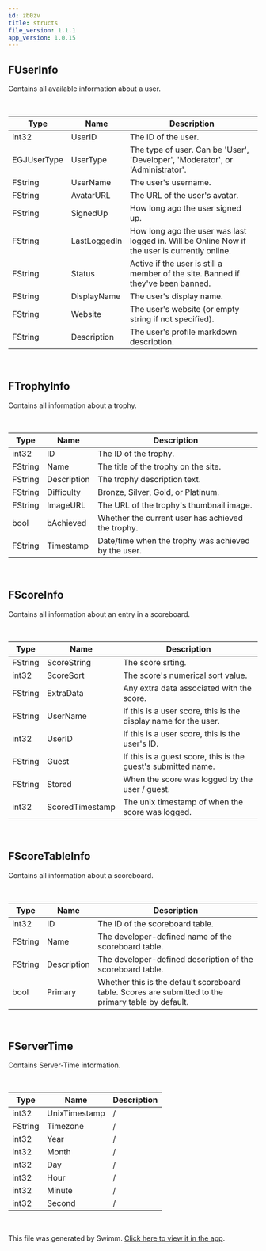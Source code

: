 ```yaml
---
id: zb0zv
title: structs
file_version: 1.1.1
app_version: 1.0.15
---
```


## FUserInfo

Contains all available information about a user.

<br/>

|Type       |Name        |Description                                                                                  |
|-----------|------------|---------------------------------------------------------------------------------------------|
|int32      |UserID      |The ID of the user.                                                                          |
|EGJUserType|UserType    |The type of user. Can be 'User', 'Developer', 'Moderator', or 'Administrator'.               |
|FString    |UserName    |The user's username.                                                                         |
|FString    |AvatarURL   |The URL of the user's avatar.                                                                |
|FString    |SignedUp    |How long ago the user signed up.                                                             |
|FString    |LastLoggedIn|How long ago the user was last logged in. Will be Online Now if the user is currently online.|
|FString    |Status      |Active if the user is still a member of the site. Banned if they've been banned.             |
|FString    |DisplayName |The user's display name.                                                                     |
|FString    |Website     |The user's website (or empty string if not specified).                                       |
|FString    |Description |The user's profile markdown description.                                                     |

<br/>

## FTrophyInfo

Contains all information about a trophy.

<br/>

|Type   |Name       |Description                                        |
|-------|-----------|---------------------------------------------------|
|int32  |ID         |The ID of the trophy.                              |
|FString|Name       |The title of the trophy on the site.               |
|FString|Description|The trophy description text.                       |
|FString|Difficulty |Bronze, Silver, Gold, or Platinum.                 |
|FString|ImageURL   |The URL of the trophy's thumbnail image.           |
|bool   |bAchieved  |Whether the current user has achieved the trophy.  |
|FString|Timestamp  |Date/time when the trophy was achieved by the user.|

<br/>

## FScoreInfo

Contains all information about an entry in a scoreboard.

<br/>

|Type   |Name           |Description                                                    |
|-------|---------------|---------------------------------------------------------------|
|FString|ScoreString    |The score srting.                                              |
|int32  |ScoreSort      |The score's numerical sort value.                              |
|FString|ExtraData      |Any extra data associated with the score.                      |
|FString|UserName       |If this is a user score, this is the display name for the user.|
|int32  |UserID         |If this is a user score, this is the user's ID.                |
|FString|Guest          |If this is a guest score, this is the guest's submitted name.  |
|FString|Stored         |When the score was logged by the user / guest.                 |
|int32  |ScoredTimestamp|The unix timestamp of when the score was logged.               |

<br/>

## FScoreTableInfo

Contains all information about a scoreboard.

<br/>

|Type   |Name       |Description                                                                                        |
|-------|-----------|---------------------------------------------------------------------------------------------------|
|int32  |ID         |The ID of the scoreboard table.                                                                    |
|FString|Name       |The developer-defined name of the scoreboard table.                                                |
|FString|Description|The developer-defined description of the scoreboard table.                                         |
|bool   |Primary    |Whether this is the default scoreboard table. Scores are submitted to the primary table by default.|

<br/>

## FServerTime

Contains Server-Time information.

<br/>

|Type   |Name         |Description|
|-------|-------------|-----------|
|int32  |UnixTimestamp|/          |
|FString|Timezone     |/          |
|int32  |Year         |/          |
|int32  |Month        |/          |
|int32  |Day          |/          |
|int32  |Hour         |/          |
|int32  |Minute       |/          |
|int32  |Second       |/          |

<br/>

This file was generated by Swimm. [Click here to view it in the app](https://app.swimm.io/repos/Z2l0aHViJTNBJTNBdWUtZ2phcGktY29yZSUzQSUzQWZyZWV6ZXJuaWNr/docs/zb0zv).
